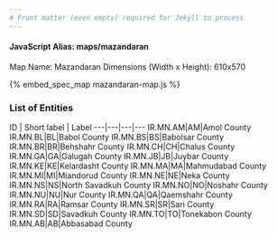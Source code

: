 ```yaml
---
# Front matter (even empty) required for Jekyll to process
---
```


#### JavaScript Alias: maps/mazandaran

Map Name: Mazandaran
Dimensions (Width x Height): 610x570



{% embed_spec_map mazandaran-map.js %}

### List of Entities

ID | Short label | Label
---|---|---|---
IR.MN.AM|AM|Amol County
IR.MN.BL|BL|Babol County
IR.MN.BS|BS|Babolsar County
IR.MN.BR|BR|Behshahr County
IR.MN.CH|CH|Chalus County
IR.MN.GA|GA|Galugah County
IR.MN.JB|JB|Juybar County
IR.MN.KE|KE|Kelardasht County
IR.MN.MA|MA|Mahmudabad County
IR.MN.MI|MI|Miandorud County
IR.MN.NE|NE|Neka County
IR.MN.NS|NS|North Savadkuh County
IR.MN.NO|NO|Noshahr County
IR.MN.NU|NU|Nur County
IR.MN.QA|QA|Qaemshahr County
IR.MN.RA|RA|Ramsar County
IR.MN.SR|SR|Sari County
IR.MN.SD|SD|Savadkuh County
IR.MN.TO|TO|Tonekabon County
IR.MN.AB|AB|Abbasabad County
